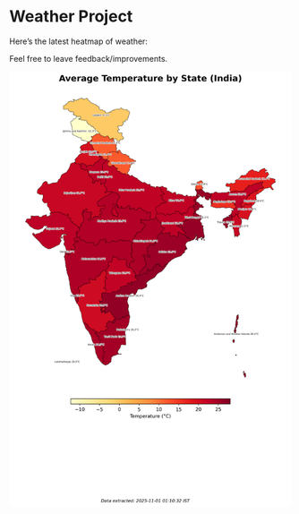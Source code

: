 # Weather Project

Here’s the latest heatmap of weather:

Feel free to leave feedback/improvements.

![India Heatmap](docs/assets/india_heatmap.png?v=0510B2)
